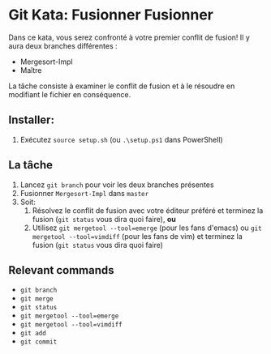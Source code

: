 # Git Kata: Fusionner Fusionner
Dans ce kata, vous serez confronté à votre premier conflit de fusion!
Il y aura deux branches différentes :

* Mergesort-Impl
* Maître

La tâche consiste à examiner le conflit de fusion et à le résoudre en modifiant le fichier en conséquence.

## Installer:

1. Exécutez `source setup.sh` (ou `.\setup.ps1` dans PowerShell)

## La tâche

1. Lancez `git branch` pour voir les deux branches présentes
2. Fusionner `Mergesort-Impl` dans `master`
3. Soit:
    1. Résolvez le conflit de fusion avec votre éditeur préféré et terminez la fusion (`git status` vous dira quoi faire), **ou**
    2. Utilisez `git mergetool --tool=emerge` (pour les fans d'emacs) ou `git mergetool --tool=vimdiff` (pour les fans de vim) et terminez la fusion (`git status` vous dira quoi faire)

## Relevant commands
- `git branch`
- `git merge`
- `git status`
- `git mergetool --tool=emerge`
- `git mergetool --tool=vimdiff`
- `git add`
- `git commit`

